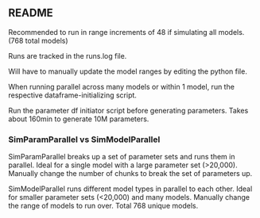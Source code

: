 ## README

Recommended to run in range increments of 48 if simulating all models. (768 total models)

Runs are tracked in the runs.log file.

Will have to manually update the model ranges by editing the python file.

When running parallel across many models or within 1 model, run the respective dataframe-initializing script.

Run the parameter df initiator script before generating parameters. Takes about 160min to generate 10M parameters.

### SimParamParallel vs SimModelParallel
SimParamParallel breaks up a set of parameter sets and runs them in parallel. Ideal for a single model with a large parameter set (>20,000).
Manually change the number of chunks to break the set of parameters up.

SimModelParallel runs different model types in parallel to each other. Ideal for smaller parameter sets (<20,000) and many models.
Manually change the range of models to run over. Total 768 unique models.
